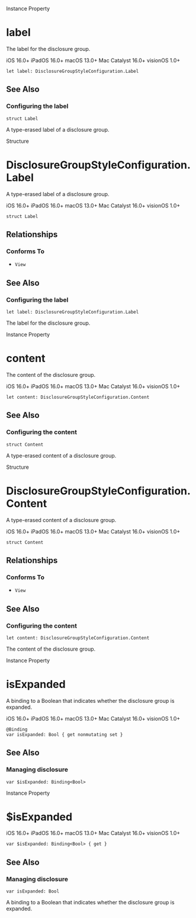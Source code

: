 Instance Property

# label

The label for the disclosure group.

iOS 16.0+  iPadOS 16.0+  macOS 13.0+  Mac Catalyst 16.0+  visionOS 1.0+

    
    
    let label: DisclosureGroupStyleConfiguration.Label

## See Also

### Configuring the label

`struct Label`

A type-erased label of a disclosure group.

Structure

# DisclosureGroupStyleConfiguration.Label

A type-erased label of a disclosure group.

iOS 16.0+  iPadOS 16.0+  macOS 13.0+  Mac Catalyst 16.0+  visionOS 1.0+

    
    
    struct Label

## Relationships

### Conforms To

  * `View`

## See Also

### Configuring the label

`let label: DisclosureGroupStyleConfiguration.Label`

The label for the disclosure group.

Instance Property

# content

The content of the disclosure group.

iOS 16.0+  iPadOS 16.0+  macOS 13.0+  Mac Catalyst 16.0+  visionOS 1.0+

    
    
    let content: DisclosureGroupStyleConfiguration.Content

## See Also

### Configuring the content

`struct Content`

A type-erased content of a disclosure group.

Structure

# DisclosureGroupStyleConfiguration.Content

A type-erased content of a disclosure group.

iOS 16.0+  iPadOS 16.0+  macOS 13.0+  Mac Catalyst 16.0+  visionOS 1.0+

    
    
    struct Content

## Relationships

### Conforms To

  * `View`

## See Also

### Configuring the content

`let content: DisclosureGroupStyleConfiguration.Content`

The content of the disclosure group.

Instance Property

# isExpanded

A binding to a Boolean that indicates whether the disclosure group is
expanded.

iOS 16.0+  iPadOS 16.0+  macOS 13.0+  Mac Catalyst 16.0+  visionOS 1.0+

    
    
    @Binding
    var isExpanded: Bool { get nonmutating set }

## See Also

### Managing disclosure

`var $isExpanded: Binding<Bool>`

Instance Property

# $isExpanded

iOS 16.0+  iPadOS 16.0+  macOS 13.0+  Mac Catalyst 16.0+  visionOS 1.0+

    
    
    var $isExpanded: Binding<Bool> { get }

## See Also

### Managing disclosure

`var isExpanded: Bool`

A binding to a Boolean that indicates whether the disclosure group is
expanded.


